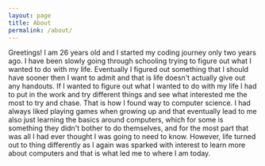 ```yaml
---
layout: page
title: About
permalink: /about/
---
```

Greetings! I am 26 years old and I started my coding journey only two years ago. I have been slowly going through schooling trying to figure out what I wanted to do with my life. Eventually I figured out something that I should have sooner then I want to admit and that is life doesn't actually give out any handouts. If I wanted to figure out what I wanted to do with my life I had to put in the work and try different things and see what interested me the most to try and chase. That is how I found way to computer science. I had always liked playing games when growing up and that eventually lead to me also just learning the basics around computers, which for some is something they didn't bother to do themselves, and for the most part that was all I had ever thought I was going to need to know. However, life turned out to thing differently as I again was sparked with interest to learn more about computers and that is what led me to where I am today.
